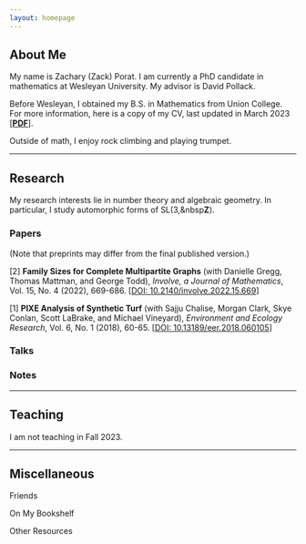 ```yaml
---
layout: homepage
---
```


## <a name="about"></a> About Me

My name is Zachary (Zack) Porat.  I am currently a PhD candidate in mathematics at Wesleyan University.  My advisor is David Pollack.

Before Wesleyan, I obtained my B.S. in Mathematics from Union College.  For more information, here is a copy of my CV, last updated in March 2023 [[**PDF**](site.cv_link)].

Outside of math, I enjoy rock climbing and playing trumpet. 

---

## Research 

My research interests lie in number theory and algebraic geometry.  In particular, I study automorphic forms of SL(3,&nbsp**Z**).

### Papers

(Note that preprints may differ from the final published version.)

[2] **Family Sizes for Complete Multipartite Graphs** (with Danielle Gregg, Thomas Mattman, and George Todd), *Involve, a Journal of Mathematics*, Vol. 15, No. 4 (2022), 669-686. [[DOI: 10.2140/involve.2022.15.669](https://msp.org/involve/2022/15-4/p07.xhtml)]

[1] **PIXE Analysis of Synthetic Turf** (with Sajju Chalise, Morgan Clark, Skye Conlan, Scott LaBrake, and Michael Vineyard), *Environment and Ecology Research*, Vol. 6, No. 1 (2018), 60-65. [[DOI: 10.13189/eer.2018.060105](https://www.hrpub.org/journals/article_info.php?aid=6770)]

### Talks

### Notes

---

## Teaching

I am not teaching in Fall 2023.

---

## <a name="misc"></a> Miscellaneous

Friends

On My Bookshelf

Other Resources


